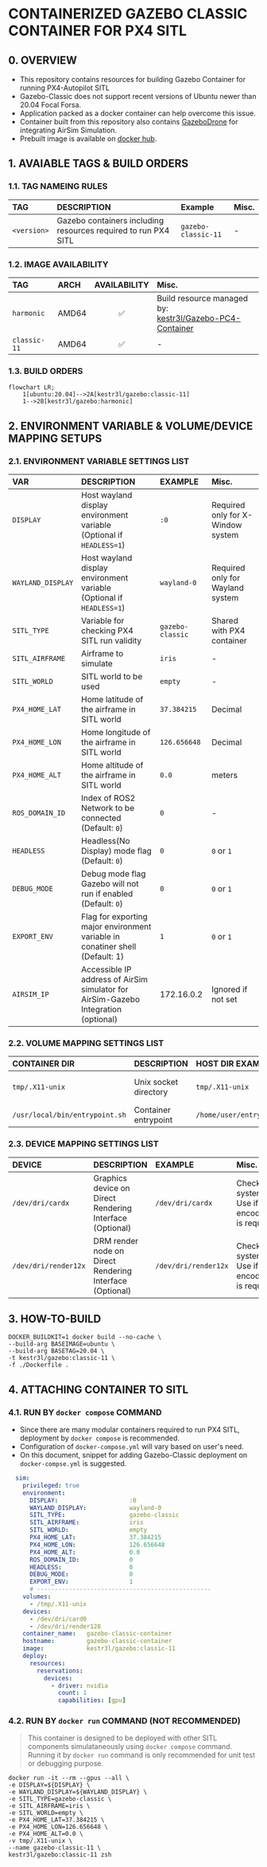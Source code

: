 # CONTAINERIZED GAZEBO CLASSIC CONTAINER FOR PX4 SITL

## 0. OVERVIEW

- This repository contains resources for building Gazebo Container for running PX4-Autopilot SITL
- Gazebo-Classic does not support recent versions of Ubuntu newer than 20.04 Focal Forsa.
- Application packed as a docker container can help overcome this issue.
- Container built from this repository also contains [GazeboDrone](https://microsoft.github.io/AirSim/gazebo_drone/) for integrating AirSim Simulation.
- Prebuilt image is available on [docker hub](https://hub.docker.com/r/kestr3l/gazebo).

## 1. AVAIABLE TAGS & BUILD ORDERS

### 1.1. TAG NAMEING RULES

|TAG|DESCRIPTION|Example|Misc.|
|:-|:-|:-|:-|
|`<version>`|Gazebo containers including resources required to run PX4 SITL|`gazebo-classic-11`|-|

### 1.2. IMAGE AVAILABILITY

|TAG|ARCH|AVAILABILITY|Misc.|
|:-|:-|:-:|:-|
|`harmonic`|AMD64|✅|Build resource managed by:<br/>[kestr3l/Gazebo-PC4-Container](https://github.com/kestr31/Gazebo-PX4-Container)|
|`classic-11`|AMD64|✅|-|

### 1.3. BUILD ORDERS

```mermaid
flowchart LR;
    1[ubuntu:20.04]-->2A[kestr3l/gazebo:classic-11]
    1-->2B[kestr3l/gazebo:harmonic]
```


## 2. ENVIRONMENT VARIABLE & VOLUME/DEVICE MAPPING SETUPS

### 2.1. ENVIRONMENT VARIABLE SETTINGS LIST

|VAR|DESCRIPTION|EXAMPLE|Misc.|
|:-|:-|:-|:-|
|`DISPLAY`|Host wayland display environment variable<br/>(Optional if `HEADLESS=1`)|`:0`|Required only for X-Window system|
|`WAYLAND_DISPLAY`|Host wayland display environment variable<br/>(Optional if `HEADLESS=1`)|`wayland-0`|Required only for Wayland system|
|`SITL_TYPE`|Variable for checking PX4 SITL run validity|`gazebo-classic`|Shared with PX4 container|
|`SITL_AIRFRAME`|Airframe to simulate|`iris`|-|
|`SITL_WORLD`|SITL world to be used|`empty`|-|
|`PX4_HOME_LAT`|Home latitude of the airframe in SITL world|`37.384215`|Decimal|
|`PX4_HOME_LON`|Home longitude of the airframe in SITL world|`126.656648`|Decimal|
|`PX4_HOME_ALT`|Home altitude of the airframe in SITL world|`0.0`|meters|
|`ROS_DOMAIN_ID`|Index of ROS2 Network to be connected<br/>(Default: `0`)|`0`|-|
|`HEADLESS`|Headless(No Display) mode flag<br/>(Default: `0`)|`0`|`0` or `1`|
|`DEBUG_MODE`|Debug mode flag<br/>Gazebo will not run if enabled<br/>(Default: `0`)|`0`|`0` or `1`|
|`EXPORT_ENV`|Flag for exporting major environment variable in conatiner shell<br/>(Default: 1)|`1`|`0` or `1`|
|`AIRSIM_IP`|Accessible IP address of AirSim simulator for AirSim-Gazebo Integration<br/>(optional)|172.16.0.2|Ignored if not set|

### 2.2. VOLUME MAPPING SETTINGS LIST

|CONTAINER DIR|DESCRIPTION|HOST DIR EXAMPLE|Misc.|
|:-|:-|:-|:-|
|`tmp/.X11-unix`|Unix socket directory|`tmp/.X11-unix`|Recommend example value|
|`/usr/local/bin/entrypoint.sh`|Container entrypoint|`/home/user/entrypoint.sh`|Use for overriding|

### 2.3. DEVICE MAPPING SETTINGS LIST

|DEVICE|DESCRIPTION|EXAMPLE|Misc.|
|:-|:-|:-|:-|
|`/dev/dri/cardx`|Graphics device on Direct Rendering Interface<br/>(Optional)|`/dev/dri/cardx`|Check host system's value<br/>Use if video encoding/decoding is required|
|`/dev/dri/render12x`|DRM render node on Direct Rendering Interface<br/>(Optional)|`/dev/dri/render12x`|Check host system's value<br/>Use if video encoding/decoding is required|

## 3. HOW-TO-BUILD

```shell
DOCKER_BUILDKIT=1 docker build --no-cache \
--build-arg BASEIMAGE=ubuntu \
--build-arg BASETAG=20.04 \
-t kestr3l/gazebo:classic-11 \
-f ./Dockerfile .
```

## 4. ATTACHING CONTAINER TO SITL

### 4.1. RUN BY `docker compose` COMMAND

- Since there are many modular containers required to run PX4 SITL, deployment by `docker compose` is recommended.
- Configuration of `docker-compose.yml` will vary based on user's need.
- On this document, snippet for adding Gazebo-Classic deployment on `docker-compse.yml` is suggested.

```yaml
  sim:
    privileged: true
    environment:
      DISPLAY:                    :0
      WAYLAND_DISPLAY:            wayland-0
      SITL_TYPE:                  gazebo-classic
      SITL_AIRFRAME:              iris
      SITL_WORLD:                 empty
      PX4_HOME_LAT:               37.384215 
      PX4_HOME_LON:               126.656648
      PX4_HOME_ALT:               0.0
      ROS_DOMAIN_ID:              0
      HEADLESS:                   0
      DEBUG_MODE:                 0
      EXPORT_ENV:                 1
      # -------------------------------------------------
    volumes:
      - /tmp/.X11-unix
    devices:
      - /dev/dri/card0
      - /dev/dri/render128
    container_name:   gazebo-classic-container
    hostname:         gazebo-classic-container
    image:            kestr3l/gazebo:classic-11
    deploy:
      resources:
        reservations:
          devices:
            - driver: nvidia
              count: 1
              capabilities: [gpu]
``````

### 4.2. RUN BY `docker run` COMMAND (NOT RECOMMENDED)

> This container is designed to be deployed with other SITL components simulataneously using `docker compose` command.
> Running it by `docker run` command is only recommended for unit test or debugging purpose.

```shell
docker run -it --rm --gpus --all \
-e DISPLAY=${DISPLAY} \
-e WAYLAND_DISPLAY=${WAYLAND_DISPLAY} \
-e SITL_TYPE=gazebo-classic \
-e SITL_AIRFRAME=iris \
-e SITL_WORLD=empty \
-e PX4_HOME_LAT=37.384215 \
-e PX4_HOME_LON=126.656648 \
-e PX4_HOME_ALT=0.0 \
-v tmp/.X11-unix \
--name gazebo-classic-11 \
kestr3l/gazebo:classic-11 zsh
```